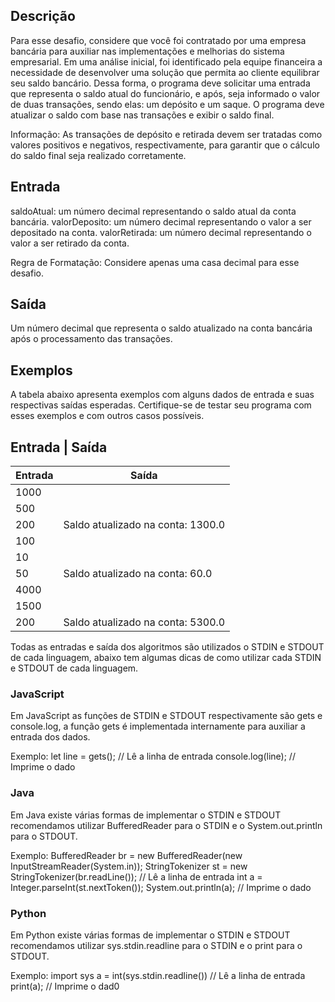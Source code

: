 ## Descrição
Para esse desafio, considere que você foi contratado por uma empresa bancária para auxiliar nas implementações e melhorias do sistema empresarial. Em uma análise inicial, foi identificado pela equipe financeira a necessidade de desenvolver uma solução que permita ao cliente equilibrar seu saldo bancário. Dessa forma, o programa deve solicitar uma entrada que representa o saldo atual do funcionário, e após, seja informado o valor de duas transações, sendo elas: um depósito e um saque. O programa deve atualizar o saldo com base nas transações e exibir o saldo final.

Informação: As transações de depósito e retirada devem ser tratadas como valores positivos e negativos, respectivamente, para garantir que o cálculo do saldo final seja realizado corretamente.
 

## Entrada
saldoAtual: um número decimal representando o saldo atual da conta bancária.
valorDeposito: um número decimal representando o valor a ser depositado na conta.
valorRetirada: um número decimal representando o valor a ser retirado da conta.

Regra de Formatação: Considere apenas uma casa decimal para esse desafio.

## Saída
 Um número decimal que representa o saldo atualizado na conta bancária após o processamento das transações.

## Exemplos
A tabela abaixo apresenta exemplos com alguns dados de entrada e suas respectivas saídas esperadas. Certifique-se de testar seu programa com esses exemplos e com outros casos possíveis.

## Entrada  |	Saída


| Entrada | Saída |
|---------|-------|
| 1000    |       |
| 500     |       |
| 200     | Saldo atualizado na conta: 1300.0 |
| 100     |       |
| 10      |       |
| 50      | Saldo atualizado na conta: 60.0 |
| 4000    |       |
| 1500    |       |
| 200     | Saldo atualizado na conta: 5300.0 |


Todas as entradas e saída dos algoritmos são utilizados o STDIN e STDOUT de cada linguagem, abaixo tem algumas dicas de como utilizar cada STDIN e STDOUT de cada linguagem.

### JavaScript

Em JavaScript as funções de STDIN e STDOUT respectivamente são gets e console.log, a função gets é implementada internamente para auxiliar a entrada dos dados.

Exemplo:
let line = gets(); // Lê a linha de entrada
console.log(line); // Imprime o dado

### Java

Em Java existe várias formas de implementar o STDIN e STDOUT recomendamos utilizar BufferedReader para o STDIN e o System.out.println para o STDOUT.

Exemplo:
BufferedReader br = new BufferedReader(new InputStreamReader(System.in));
StringTokenizer st = new StringTokenizer(br.readLine()); // Lê a linha de entrada
int a = Integer.parseInt(st.nextToken());
System.out.println(a); // Imprime o dado

### Python

Em Python existe várias formas de implementar o STDIN e STDOUT recomendamos utilizar sys.stdin.readline para o STDIN e o print para o STDOUT.

Exemplo:
import sys
a = int(sys.stdin.readline()) // Lê a linha de entrada
print(a); // Imprime o dad0